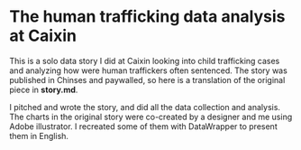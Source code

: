 # The human trafficking data analysis at Caixin
This is a solo data story I did at Caixin looking into child trafficking cases and analyzing how were human traffickers often sentenced. 
The story was published in Chinses and paywalled, so here is a translation of the original piece in **story.md**. <br>

I pitched and wrote the story, and did all the data collection and analysis. 
The charts in the original story were co-created by a designer and me using Adobe illustrator.
I recreated some of them with DataWrapper to present them in English. 
